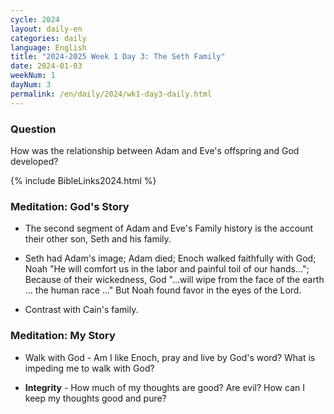 ```yaml
---
cycle: 2024
layout: daily-en
categories: daily
language: English
title: "2024-2025 Week 1 Day 3: The Seth Family"
date: 2024-01-03
weekNum: 1
dayNum: 3
permalink: /en/daily/2024/wk1-day3-daily.html
---
```


### Question     
How was the relationship between Adam and Eve's offspring and God developed?

{% include BibleLinks2024.html %}

### Meditation: God's Story   
+ The second segment of Adam and Eve's Family history is the account their other son, Seth and his family. 

+ Seth had Adam's image; Adam died; Enoch walked faithfully with God; Noah "He will comfort us in the labor and painful toil of our hands..."; Because of their wickedness, God "...will wipe from the face of the earth ... the human race ..." But Noah found favor in the eyes of the Lord.  

+ Contrast with Cain's family. 

### Meditation: My Story   
+ Walk with God - Am I like Enoch, pray and live by God's word? What is impeding me to walk with God? 

+ **Integrity** - How much of my thoughts are good? Are evil? How can I keep my thoughts good and pure? 
